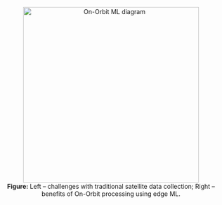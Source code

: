 <p align="center">
  <img src="/assets/Quant.jpeg" alt="On-Orbit ML diagram" width="400"/>
  <br>
  <b>Figure:</b> Left – challenges with traditional satellite data collection; Right – benefits of On-Orbit processing using edge ML.
</p>

